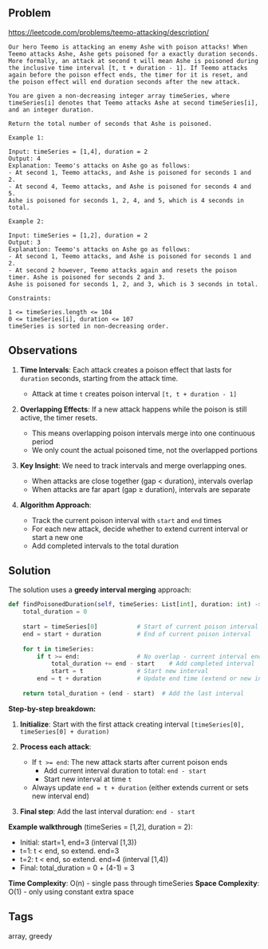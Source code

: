 ## Problem

https://leetcode.com/problems/teemo-attacking/description/

```
Our hero Teemo is attacking an enemy Ashe with poison attacks! When Teemo attacks Ashe, Ashe gets poisoned for a exactly duration seconds. More formally, an attack at second t will mean Ashe is poisoned during the inclusive time interval [t, t + duration - 1]. If Teemo attacks again before the poison effect ends, the timer for it is reset, and the poison effect will end duration seconds after the new attack.

You are given a non-decreasing integer array timeSeries, where timeSeries[i] denotes that Teemo attacks Ashe at second timeSeries[i], and an integer duration.

Return the total number of seconds that Ashe is poisoned.

Example 1:

Input: timeSeries = [1,4], duration = 2
Output: 4
Explanation: Teemo's attacks on Ashe go as follows:
- At second 1, Teemo attacks, and Ashe is poisoned for seconds 1 and 2.
- At second 4, Teemo attacks, and Ashe is poisoned for seconds 4 and 5.
Ashe is poisoned for seconds 1, 2, 4, and 5, which is 4 seconds in total.

Example 2:

Input: timeSeries = [1,2], duration = 2
Output: 3
Explanation: Teemo's attacks on Ashe go as follows:
- At second 1, Teemo attacks, and Ashe is poisoned for seconds 1 and 2.
- At second 2 however, Teemo attacks again and resets the poison timer. Ashe is poisoned for seconds 2 and 3.
Ashe is poisoned for seconds 1, 2, and 3, which is 3 seconds in total.

Constraints:

1 <= timeSeries.length <= 104
0 <= timeSeries[i], duration <= 107
timeSeries is sorted in non-decreasing order.
```

## Observations

1. **Time Intervals**: Each attack creates a poison effect that lasts for `duration` seconds, starting from the attack time.
   - Attack at time `t` creates poison interval `[t, t + duration - 1]`

2. **Overlapping Effects**: If a new attack happens while the poison is still active, the timer resets.
   - This means overlapping poison intervals merge into one continuous period
   - We only count the actual poisoned time, not the overlapped portions

3. **Key Insight**: We need to track intervals and merge overlapping ones.
   - When attacks are close together (gap < duration), intervals overlap
   - When attacks are far apart (gap ≥ duration), intervals are separate

4. **Algorithm Approach**: 
   - Track the current poison interval with `start` and `end` times
   - For each new attack, decide whether to extend current interval or start a new one
   - Add completed intervals to the total duration

## Solution

The solution uses a **greedy interval merging** approach:

```python
def findPoisonedDuration(self, timeSeries: List[int], duration: int) -> int:
    total_duration = 0
    
    start = timeSeries[0]           # Start of current poison interval
    end = start + duration          # End of current poison interval
    
    for t in timeSeries:
        if t >= end:                # No overlap - current interval ends
            total_duration += end - start    # Add completed interval
            start = t               # Start new interval
        end = t + duration          # Update end time (extend or new interval)
    
    return total_duration + (end - start)  # Add the last interval
```

**Step-by-step breakdown:**

1. **Initialize**: Start with the first attack creating interval `[timeSeries[0], timeSeries[0] + duration)`

2. **Process each attack**:
   - If `t >= end`: The new attack starts after current poison ends
     - Add current interval duration to total: `end - start`
     - Start new interval at time `t`
   - Always update `end = t + duration` (either extends current or sets new interval end)

3. **Final step**: Add the last interval duration: `end - start`

**Example walkthrough** (timeSeries = [1,2], duration = 2):
- Initial: start=1, end=3 (interval [1,3))
- t=1: t < end, so extend. end=3
- t=2: t < end, so extend. end=4 (interval [1,4))
- Final: total_duration = 0 + (4-1) = 3

**Time Complexity**: O(n) - single pass through timeSeries
**Space Complexity**: O(1) - only using constant extra space

## Tags

array, greedy